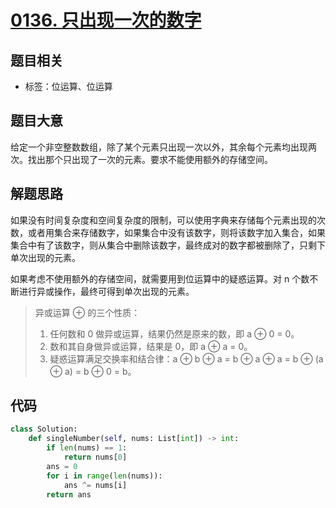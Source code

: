 

# [0136. 只出现一次的数字](https://leetcode-cn.com/problems/single-number/)

## 题目相关

- 标签：位运算、位运算

## 题目大意

给定一个非空整数数组，除了某个元素只出现一次以外，其余每个元素均出现两次。找出那个只出现了一次的元素。要求不能使用额外的存储空间。

## 解题思路

如果没有时间复杂度和空间复杂度的限制，可以使用字典来存储每个元素出现的次数，或者用集合来存储数字，如果集合中没有该数字，则将该数字加入集合，如果集合中有了该数字，则从集合中删除该数字，最终成对的数字都被删除了，只剩下单次出现的元素。

如果考虑不使用额外的存储空间，就需要用到位运算中的疑惑运算。对 n 个数不断进行异或操作，最终可得到单次出现的元素。

> 异或运算 ⊕ 的三个性质：
>
> 1. 任何数和 0 做异或运算，结果仍然是原来的数，即 a ⊕ 0 = 0。
> 2. 数和其自身做异或运算，结果是 0，即 a ⊕ a = 0。
> 3. 疑惑运算满足交换率和结合律：a ⊕ b ⊕ a = b ⊕ a ⊕ a = b ⊕ (a ⊕ a) = b ⊕ 0 = b。

## 代码

```Python
class Solution:
    def singleNumber(self, nums: List[int]) -> int:
        if len(nums) == 1:
            return nums[0]
        ans = 0
        for i in range(len(nums)):
            ans ^= nums[i]
        return ans
```

